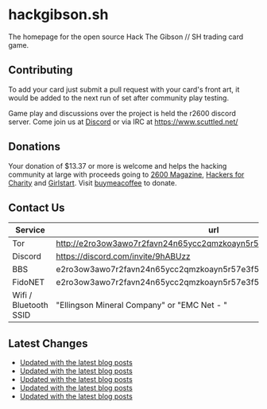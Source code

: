 # hackgibson.sh
The homepage for the open source Hack The Gibson // SH trading card game.


## Contributing

To add your card just submit a pull request with your card's front art, it would be added to the next run of set after community play testing.

Game play and discussions over the project is held the r2600 discord server. Come join us at [Discord](https://discord.com/invite/9hABUzz) or via IRC at https://www.scuttled.net/


## Donations

Your donation of $13.37 or more is welcome and helps the hacking community at large with proceeds going to [2600 Magazine](https://2600.com/), [Hackers for Charity](https://hackersforcharity.org) and [Girlstart](https://girlstart.org).  Visit [buymeacoffee](https://www.buymeacoffee.com/hackgibson.sh) to donate.


## Contact Us

Service | url
-|-
Tor | http://e2ro3ow3awo7r2favn24n65ycc2qmzkoayn5r57e3f56nvjwdcgg32ad.onion
Discord | https://discord.com/invite/9hABUzz
BBS | e2ro3ow3awo7r2favn24n65ycc2qmzkoayn5r57e3f56nvjwdcgg32ad.onion:23
FidoNET | e2ro3ow3awo7r2favn24n65ycc2qmzkoayn5r57e3f56nvjwdcgg32ad.onion:24554
Wifi / Bluetooth SSID | "Ellingson Mineral Company" or "EMC Net - <fidonet address>"

## Latest Changes
<!-- BLOG-POST-LIST:START -->
- [Updated with the latest blog posts](https://github.com/DFW2600/hackgibson.sh/commit/c8244b78a49737fc2ab931e117a99f6d08a2a8d1)
- [Updated with the latest blog posts](https://github.com/DFW2600/hackgibson.sh/commit/b154b07aef2b554194619d332aa3f4268576d939)
- [Updated with the latest blog posts](https://github.com/DFW2600/hackgibson.sh/commit/c26fba39c7256a95e5a416c3bc74e50481d4c1b2)
- [Updated with the latest blog posts](https://github.com/DFW2600/hackgibson.sh/commit/ceef377991222870b9dea3f3dca68531950d8853)
- [Updated with the latest blog posts](https://github.com/DFW2600/hackgibson.sh/commit/51351ca0e70d64e6a1237ba910b13a4b28607843)
<!-- BLOG-POST-LIST:END -->
